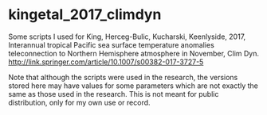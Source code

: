 # kingetal_2017_climdyn

Some scripts I used for King, Herceg-Bulic, Kucharski, Keenlyside, 2017, Interannual tropical Pacific sea surface temperature anomalies teleconnection to Northern Hemisphere atmosphere in November, Clim Dyn. http://link.springer.com/article/10.1007/s00382-017-3727-5

Note that although the scripts were used in the research, the versions stored here may have values for some parameters which are not exactly the same as those used in the research. This is not meant for public distribution, only for my own use or record.
